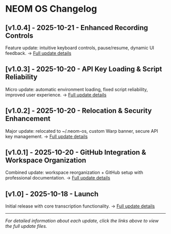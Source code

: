 # NEOM OS Changelog

## [v1.0.4] - 2025-10-21 - Enhanced Recording Controls
Feature update: intuitive keyboard controls, pause/resume, dynamic UI feedback.
→ [Full update details](../updates/update-v1.0.4-2025-10-21.md)

## [v1.0.3] - 2025-10-20 - API Key Loading & Script Reliability
Micro update: automatic environment loading, fixed script reliability, improved user experience.
→ [Full update details](../updates/update-v1.0.3-2025-10-20.md)

## [v1.0.2] - 2025-10-20 - Relocation & Security Enhancement
Major update: relocated to ~/.neom-os, custom Warp banner, secure API key management.
→ [Full update details](../updates/update-v1.0.2-2025-10-20.md)

## [v1.0.1] - 2025-10-20 - GitHub Integration & Workspace Organization
Combined update: workspace reorganization + GitHub setup with professional documentation.
→ [Full update details](../updates/update-v1.0.1-2025-10-20.md)

## [v1.0] - 2025-10-18 - Launch
Initial release with core transcription functionality.
→ [Full update details](../updates/update-v1.0-2025-10-18.md)

---

*For detailed information about each update, click the links above to view the full update files.*
